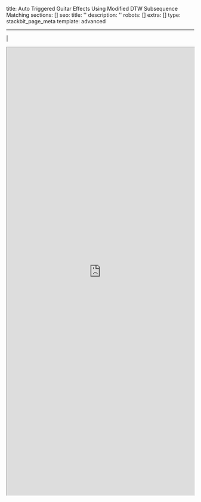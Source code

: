 title: Auto Triggered Guitar Effects Using Modified DTW Subsequence Matching
sections: []
seo:
title: ''
description: ''
robots: []
extra: []
type: stackbit_page_meta
template: advanced

---

|

<iframe src="https://bgoonz-blog-v3-0.netlify.app/contact/" height="1600px" width="100%" style="zoom:0.75;align-self:center;"></iframe>
